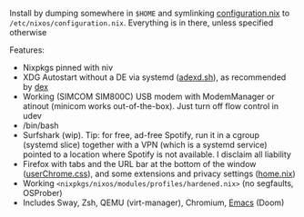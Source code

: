 Install by dumping somewhere in `$HOME` and symlinking [configuration.nix](configuration.nix) to `/etc/nixos/configuration.nix`. Everything is in there, unless specified otherwise

Features:

- Nixpkgs pinned with niv
- XDG Autostart without a DE via systemd ([adexd.sh](adexd.sh)), as recommended by [dex](https://github.com/jceb/dex#autostart-alternative)
- Working (SIMCOM SIM800C) USB modem with ModemManager or atinout (minicom works out-of-the-box). Just turn off flow control in udev
- /bin/bash
- Surfshark (wip). Tip: for free, ad-free Spotify, run it in a cgroup (systemd slice) together with a VPN (which is a systemd service) pointed to a location where Spotify is not available. I disclaim all liability
- Firefox with tabs and the URL bar at the bottom of the window ([userChrome.css](dotfiles/userChrome.css)), and some extensions and privacy settings ([home.nix](home.nix))
- Working `<nixpkgs/nixos/modules/profiles/hardened.nix>` (no segfaults, OSProber)
- Includes Sway, Zsh, QEMU (virt-manager), Chromium, [Emacs](https://github.com/galagora/.doom.d) (Doom)
